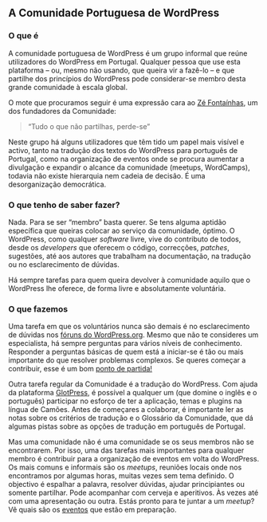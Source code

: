 ## A Comunidade Portuguesa de WordPress
### O que é
 
A comunidade portuguesa de WordPress é um grupo informal que reúne utilizadores do WordPress em Portugal. Qualquer pessoa que use esta plataforma – ou, mesmo não usando, que queira vir a fazê-lo – e que partilhe dos princípios do WordPress pode considerar-se membro desta grande comunidade à escala global.

O mote que procuramos seguir é uma expressão cara ao [Zé Fontaínhas](https://profiles.wordpress.org/vanillalounge), um dos fundadores da Comunidade:
> “Tudo o que não partilhas, perde-se”  

Neste grupo há alguns utilizadores que têm tido um papel mais visível e activo, tanto na tradução dos textos do WordPress para português de Portugal, como na organização de eventos onde se procura aumentar a divulgação e expandir o alcance da comunidade (meetups, WordCamps), todavia não existe hierarquia nem cadeia de decisão. É uma desorganização democrática. 

### O que tenho de saber fazer?
Nada. Para se ser “membro” basta querer. Se tens alguma aptidão específica que queiras colocar ao serviço da comunidade, óptimo. O WordPress, como qualquer *software* livre, vive do contributo de todos, desde os *developers* que oferecem o código, correcções, *patches*, sugestões, até aos autores que trabalham na documentação, na tradução ou no esclarecimento de dúvidas.

Há sempre tarefas para quem queira devolver à comunidade aquilo que o WordPress lhe oferece, de forma livre e absolutamente voluntária. 

### O que fazemos
Uma tarefa em que os voluntários nunca são demais é no esclarecimento de dúvidas nos [fóruns do WordPress.org](http://pt.forums.wordpress.org/). Mesmo que não te consideres um especialista, há sempre perguntas para vários níveis de conhecimento. Responder a perguntas básicas de quem está a iniciar-se é tão ou mais importante do que resolver problemas complexos. Se queres começar a contribuir, esse é um bom [ponto de partida!](http://pt.forums.wordpress.org/)

Outra tarefa regular da Comunidade é a tradução do WordPress. Com ajuda da plataforma [GlotPress](http://translate.wordpress.org/projects), é possível a qualquer um (que domine o inglês e o português) participar no esforço de ter a aplicação, temas e plugins na língua de Camões. Antes de começares a colaborar, é importante ler as notas sobre os critérios de tradução e o Glossário da Comunidade, que dá algumas pistas sobre as opções de tradução em português de Portugal.

Mas uma comunidade não é uma comunidade se os seus membros não se encontrarem. Por isso, uma das tarefas mais importantes para qualquer membro é contribuir para a organização de eventos em volta do WordPress. Os mais comuns e informais são os *meetups*, reuniões locais onde nos encontramos por algumas horas, muitas vezes sem tema definido. O objectivo é espalhar a palavra, resolver dúvidas, ajudar principiantes ou somente partilhar. Pode acompanhar com cerveja e aperitivos. Às vezes até com uma apresentação ou outra. Estás pronto para te juntar a um *meetup*? Vê quais são os [eventos](#eventos) que estão em preparação.


